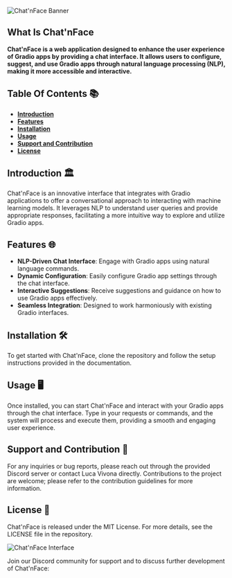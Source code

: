 ![Chat'nFace Banner](images/chatty.png)


## What Is Chat'nFace
**Chat'nFace is a web application designed to enhance the user experience of Gradio apps by providing a chat interface. It allows users to configure, suggest, and use Gradio apps through natural language processing (NLP), making it more accessible and interactive.**

## Table Of Contents 📚
 - [**Introduction**](#introduction-)
 - [**Features**](#features-)
 - [**Installation**](#installation-)
 - [**Usage**](#usage-)
 - [**Support and Contribution**](#support-and-contribution-)
 - [**License**](#license-)

## Introduction 🏛️
Chat'nFace is an innovative interface that integrates with Gradio applications to offer a conversational approach to interacting with machine learning models. It leverages NLP to understand user queries and provide appropriate responses, facilitating a more intuitive way to explore and utilize Gradio apps.

## Features 🌐
- **NLP-Driven Chat Interface**: Engage with Gradio apps using natural language commands.
- **Dynamic Configuration**: Easily configure Gradio app settings through the chat interface.
- **Interactive Suggestions**: Receive suggestions and guidance on how to use Gradio apps effectively.
- **Seamless Integration**: Designed to work harmoniously with existing Gradio interfaces.

## Installation 🛠️
To get started with Chat'nFace, clone the repository and follow the setup instructions provided in the documentation.

## Usage 🖥️
Once installed, you can start Chat'nFace and interact with your Gradio apps through the chat interface. Type in your requests or commands, and the system will process and execute them, providing a smooth and engaging user experience.

## Support and Contribution 🤝
For any inquiries or bug reports, please reach out through the provided Discord server or contact Luca Vivona directly. Contributions to the project are welcome; please refer to the contribution guidelines for more information.

## License 📄
Chat'nFace is released under the MIT License. For more details, see the LICENSE file in the repository.

![Chat'nFace Interface](images/chatnface_interface.png)

Join our Discord community for support and to discuss further development of Chat'nFace:

